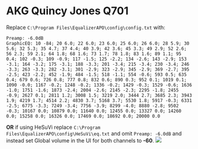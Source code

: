 # AKG Quincy Jones Q701
Replace `C:\Program Files\EqualizerAPO\config\config.txt` with:
```
Preamp: -6.0dB
GraphicEQ: 10 -84; 20 6.0; 22 6.0; 23 6.0; 25 6.0; 26 6.0; 28 5.9; 30 5.6; 32 5.3; 35 4.7; 37 4.4; 40 3.9; 42 3.6; 45 3.3; 49 2.9; 52 2.6; 56 2.3; 59 2.1; 64 1.8; 68 1.6; 73 1.7; 78 1.8; 83 1.6; 89 1.1; 95 0.4; 102 -0.3; 109 -0.9; 117 -1.5; 125 -2.2; 134 -2.6; 143 -2.9; 153 -3.1; 164 -3.2; 175 -3.1; 188 -3.3; 201 -3.4; 215 -3.4; 230 -3.4; 246 -3.3; 263 -3.3; 282 -3.1; 301 -2.9; 323 -2.9; 345 -2.9; 369 -2.7; 395 -2.5; 423 -2.2; 452 -1.9; 484 -1.5; 518 -1.1; 554 -0.6; 593 0.5; 635 0.4; 679 0.6; 726 0.8; 777 0.8; 832 0.6; 890 0.3; 952 0.1; 1019 0.1; 1090 -0.0; 1167 -0.2; 1248 -0.2; 1336 -0.2; 1429 -0.3; 1529 -0.6; 1636 -1.0; 1751 -1.6; 1873 -2.4; 2004 -2.6; 2145 -2.3; 2295 -1.8; 2455 -0.9; 2627 0.1; 2811 1.2; 3008 1.5; 3219 2.0; 3444 2.7; 3685 2.3; 3943 1.9; 4219 1.7; 4514 2.2; 4830 3.7; 5168 3.7; 5530 1.8; 5917 -0.3; 6331 -2.5; 6775 -3.3; 7249 -3.4; 7756 -3.9; 8299 -4.0; 8880 -2.8; 9502 -0.3; 10167 0.0; 10879 0.0; 11640 0.0; 12455 0.0; 13327 0.0; 14260 0.0; 15258 0.0; 16326 0.0; 17469 0.0; 18692 0.0; 20000 0.0
```
**OR** if using HeSuVi replace `C:\Program Files\EqualizerAPO\config\HeSuVi\eq.txt` and omit `Preamp: -6.0dB` and instead set Global volume in the UI for both channels to **-60**.
![](https://raw.githubusercontent.com/jaakkopasanen/AutoEq/master/results/Headphone.com/innerfidelity/onear/AKG%20Quincy%20Jones%20Q701/AKG%20Quincy%20Jones%20Q701.png)